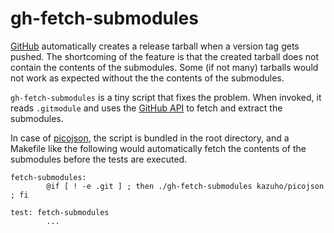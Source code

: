 gh-fetch-submodules
===================

[GitHub](https://github.com/) automatically creates a release tarball when a version tag gets pushed.
The shortcoming of the feature is that the created tarball does not contain the contents of the submodules.
Some (if not many) tarballs would not work as expected without the the contents of the submodules.

`gh-fetch-submodules` is a tiny script that fixes the problem.
When invoked, it reads `.gitmodule` and uses the [GitHub API](https://developer.github.com/v3/) to fetch and extract the submodules.

In case of [picojson](https://github.com/kazuho/picojson), the script is bundled in the root directory, and a Makefile like the following would automatically fetch the contents of the submodules before the tests are executed.

```
fetch-submodules:
        @if [ ! -e .git ] ; then ./gh-fetch-submodules kazuho/picojson ; fi

test: fetch-submodules
        ...
```
